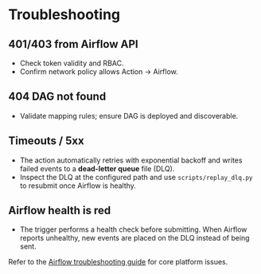 # Troubleshooting
## 401/403 from Airflow API
- Check token validity and RBAC.
- Confirm network policy allows Action → Airflow.

## 404 DAG not found
- Validate mapping rules; ensure DAG is deployed and discoverable.

## Timeouts / 5xx
- The action automatically retries with exponential backoff and writes
  failed events to a **dead-letter queue** file (DLQ).
- Inspect the DLQ at the configured path and use `scripts/replay_dlq.py`
  to resubmit once Airflow is healthy.

## Airflow health is red
- The trigger performs a health check before submitting. When Airflow
  reports unhealthy, new events are placed on the DLQ instead of being
  sent.

Refer to the [Airflow troubleshooting guide](https://airflow.apache.org/docs/apache-airflow/stable/cli-and-env-variables-ref.html#troubleshooting) for core platform issues.
